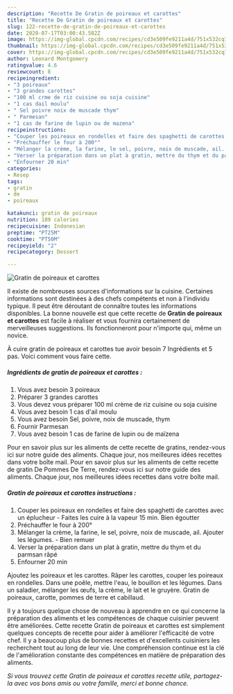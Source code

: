 ```yaml
---
description: "Recette De Gratin de poireaux et carottes"
title: "Recette De Gratin de poireaux et carottes"
slug: 122-recette-de-gratin-de-poireaux-et-carottes
date: 2020-07-17T03:00:43.582Z
image: https://img-global.cpcdn.com/recipes/cd3e509fe9211a4d/751x532cq70/gratin-de-poireaux-et-carottes-photo-principale-de-la-recette.jpg
thumbnail: https://img-global.cpcdn.com/recipes/cd3e509fe9211a4d/751x532cq70/gratin-de-poireaux-et-carottes-photo-principale-de-la-recette.jpg
cover: https://img-global.cpcdn.com/recipes/cd3e509fe9211a4d/751x532cq70/gratin-de-poireaux-et-carottes-photo-principale-de-la-recette.jpg
author: Leonard Montgomery
ratingvalue: 4.6
reviewcount: 8
recipeingredient:
- "3 poireaux"
- "3 grandes carottes"
- "100 ml crme de riz cuisine ou soja cuisine"
- "1 cas dail moulu"
- " Sel poivre noix de muscade thym"
- " Parmesan"
- "1 cas de farine de lupin ou de mazena"
recipeinstructions:
- "Couper les poireaux en rondelles et faire des spaghetti de carottes avec un éplucheur Faites les cuire à la vapeur 15 min. Bien égoutter"
- "Préchauffer le four à 200°"
- "Mélanger la crème, la farine, le sel, poivre, noix de muscade, ail. Ajouter les légumes. Bien remuer"
- "Verser la préparation dans un plat à gratin, mettre du thym et du parmsan râpé"
- "Enfourner 20 min"
categories:
- Resep
tags:
- gratin
- de
- poireaux

katakunci: gratin de poireaux 
nutrition: 189 calories
recipecuisine: Indonesian
preptime: "PT25M"
cooktime: "PT50M"
recipeyield: "2"
recipecategory: Dessert

---
```



![Gratin de poireaux et carottes](https://img-global.cpcdn.com/recipes/cd3e509fe9211a4d/751x532cq70/gratin-de-poireaux-et-carottes-photo-principale-de-la-recette.jpg)

Il existe de nombreuses sources d'informations sur la cuisine. Certaines informations sont destinées à des chefs compétents et non à l'individu typique. Il peut être déroutant de connaître toutes les informations disponibles. La bonne nouvelle est que cette recette de <strong> Gratin de poireaux et carottes </strong> est facile à réaliser et vous fournira certainement de merveilleuses suggestions. Ils fonctionneront pour n'importe qui, même un novice.

<!--inarticleads1-->

À cuire gratin de poireaux et carottes tue avoir besoin 7 Ingrédients et 5 pas. Voici comment vous faire cette.

##### Ingrédients de gratin de poireaux et carottes :

1. Vous avez besoin 3 poireaux
1. Préparer 3 grandes carottes
1. Vous devez vous préparer 100 ml crème de riz cuisine ou soja cuisine
1. Vous avez besoin 1 cas d&#39;ail moulu
1. Vous avez besoin  Sel, poivre, noix de muscade, thym
1. Fournir  Parmesan
1. Vous avez besoin 1 cas de farine de lupin ou de maïzena


Pour en savoir plus sur les aliments de cette recette de gratins, rendez-vous ici sur notre guide des aliments. Chaque jour, nos meilleures idées recettes dans votre boîte mail. Pour en savoir plus sur les aliments de cette recette de gratin De Pommes De Terre, rendez-vous ici sur notre guide des aliments. Chaque jour, nos meilleures idées recettes dans votre boîte mail. 

<!--inarticleads2-->

##### Gratin de poireaux et carottes instructions :

1. Couper les poireaux en rondelles et faire des spaghetti de carottes avec un éplucheur - Faites les cuire à la vapeur 15 min. Bien égoutter
1. Préchauffer le four à 200°
1. Mélanger la crème, la farine, le sel, poivre, noix de muscade, ail. Ajouter les légumes. - Bien remuer
1. Verser la préparation dans un plat à gratin, mettre du thym et du parmsan râpé
1. Enfourner 20 min


Ajoutez les poireaux et les carottes. Râper les carottes, couper les poireaux en rondelles. Dans une poêle, mettre l&#39;eau, le bouillon et les légumes. Dans un saladier, mélanger les œufs, la crème, le lait et le gruyère. Gratin de poireaux, carotte, pommes de terre et cabillaud. 

<!--inarticleads1-->

<p>
Il y a toujours quelque chose de nouveau à apprendre en ce qui concerne la préparation des aliments et les compétences de chaque cuisinier peuvent être améliorées. Cette recette Gratin de poireaux et carottes est simplement quelques concepts de recette pour aider à améliorer l'efficacité de votre chef. Il y a beaucoup plus de bonnes recettes et d'excellents cuisiniers les recherchent tout au long de leur vie. Une compréhension continue est la clé de l'amélioration constante des compétences en matière de préparation des aliments.
</p>

<p>
<i>Si vous trouvez cette Gratin de poireaux et carottes recette utile, partagez-la avec vos bons amis ou votre famille, merci et bonne chance.</i>
</p>
